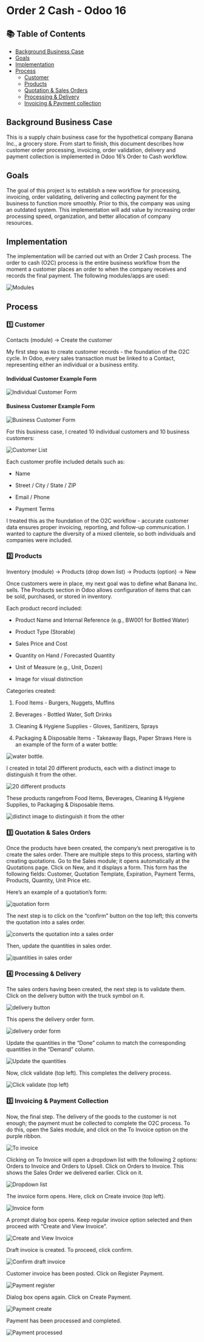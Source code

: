 # Order 2 Cash - Odoo 16

<!-- It's common to insert a short (1-2 sentence) summary of the project here -->

## 📚 Table of Contents

- [Background Business Case](#background-business-case)
- [Goals](#goals)
- [Implementation](#implementation)
- [Process](#process)
  - [Customer](#1️⃣-customer)
  - [Products](#2️⃣-products)
  - [Quotation & Sales Orders](#3️⃣-quotation--sales-orders)
  - [Processing & Delivery](#4️⃣-processing--delivery)
  - [Invoicing & Payment collection](#5️⃣-invoicing-&-payment-collection)

## Background Business Case

This is a supply chain business case for the hypothetical company Banana Inc., a grocery store. From start to finish, this document describes how customer order processing, invoicing, order validation, delivery and payment collection is implemented in Odoo 16’s Order to Cash workflow.

## Goals

The goal of this project is to establish a new workflow for processing, invoicing, order validating, delivering and collecting payment for the business to function more smoothly. Prior to this, the company was using an outdated system. This implementation will add value by increasing order processing speed, organization, and better allocation of company resources.

## Implementation

The implementation will be carried out with an Order 2 Cash process. The order to cash (O2C) process is the entire business workflow from the moment a customer places an order to when the company receives and records the final payment. The following modules/apps are used:

![Modules](./Screenshots/Modules.png "Modules")

## Process

### 1️⃣ Customer

Contacts (module) → Create the customer

My first step was to create customer records - the foundation of the O2C cycle. In Odoo, every sales transaction must be linked to a Contact, representing either an individual or a business entity.

#### Individual Customer Example Form

![Individual Customer Form](./Screenshots/Individual_customer.png "Individual Customer Form")

#### Business Customer Example Form

![Business Customer Form](./Screenshots/Business_customer.png "Business Customer Form")

For this business case, I created 10 individual customers and 10 business customers:

![Customer List](./Screenshots/Customer_list.png "Customer List")

Each customer profile included details such as:

- Name

- Street / City / State / ZIP

- Email / Phone

- Payment Terms

I treated this as the foundation of the O2C workflow - accurate customer data ensures proper invoicing, reporting, and follow-up communication. I wanted to capture the diversity of a mixed clientele, so both individuals and companies were included.

### 2️⃣ Products

Inventory (module) → Products (drop down list) → Products (option) → New

Once customers were in place, my next goal was to define what Banana Inc. sells. The Products section in Odoo allows configuration of items that can be sold, purchased, or stored in inventory.

Each product record included:

- Product Name and Internal Reference (e.g., BW001 for Bottled Water)

- Product Type (Storable)

- Sales Price and Cost

- Quantity on Hand / Forecasted Quantity

- Unit of Measure (e.g., Unit, Dozen)

- Image for visual distinction

Categories created:

1. Food Items - Burgers, Nuggets, Muffins

2. Beverages - Bottled Water, Soft Drinks

3. Cleaning & Hygiene Supplies - Gloves, Sanitizers, Sprays

4. Packaging & Disposable Items - Takeaway Bags, Paper Straws
Here is an example of the form of a water bottle:

![water bottle](./Screenshots/Bottled_Water.png "Bottled Water").

I created in total 20 different products, each with a distinct image to distinguish it from the other. 

![20 different products](./Screenshots/Products_list.png "Products List")

These products rangefrom Food Items, Beverages, Cleaning & Hygiene Supplies, to Packaging & Disposable Items.

![distinct image to distinguish it from the other](./Screenshots/Products_list_images.png "Products List Images")

### 3️⃣ Quotation & Sales Orders

Once the products have been created, the company’s next prerogative is to create the sales order. There are multiple steps to this process, starting with creating quotations. Go to the Sales module; it opens automatically at the Quotations page. Click on New, and it displays a form. This form has the following fields: Customer, Quotation Template, Expiration, Payment Terms, Products, Quantity, Unit Price etc.

Here’s an example of a quotation’s form:

![quotation form](./Screenshots/Quotation_form.png "Quotation Form")

The next step is to click on the “confirm” button on the top left; this converts the quotation into a sales order.

![converts the quotation into a sales order](./Screenshots/Sales_order_form.png)

Then, update the quantities in sales order.

![quantities in sales order](./Screenshots/SO_form_quantity_updated.png)

### 4️⃣ Processing & Delivery

The sales orders having been created, the next step is to validate them. Click on the delivery button with the truck symbol on it.

![delivery button](./Screenshots/Delivery_symbol.png)

This opens the delivery order form.

![delivery order form](./Screenshots/Delivery_order_form.png)

Update the quantities in the “Done” column to match the corresponding quantities in the “Demand” column.

![Update the quantities](./Screenshots/Delivery_quantity.png)

Now, click validate (top left). This completes the delivery process.

![Click validate (top left)](./Screenshots/Delivery_validate.png)

### 5️⃣ Invoicing & Payment Collection

Now, the final step. The delivery of the goods to the customer is not enough; the payment must be collected to complete the O2C process. 
To do this, open the Sales module, and click on the To Invoice option on the purple ribbon.

![To invoice](./Screenshots/To_invoice.png)

Clicking on To Invoice will open a dropdown list with the following 2 options: Orders to Invoice and Orders to Upsell. Click on Orders to Invoice. This shows the Sales Order we delivered earlier. Click on it.

![Dropdown list](./Screenshots/Dropdown_list_invoice.png)

The invoice form opens. Here, click on Create invoice (top left).

![Invoice form](./Screenshots/Invoice_form.png)

A prompt dialog box opens. Keep regular invoice option selected and then proceed with “Create and View Invoice”.

![Create and View Invoice](./Screenshots/Create_invoice_dialog_box.png)

Draft invoice is created. To proceed, click confirm.

![Confirm draft invoice](./Screenshots/Confirm_draft_invoice.png)

Customer invoice has been posted. Click on Register Payment.

![Payment register](./Screenshots/Register_payment_for_posted_invoice.png)

Dialog box opens again. Click on Create Payment.

![Payment create](./Screenshots/Create_payment.png)

Payment has been processed and completed.

![Payment processed](./Screenshots/Customer_invoice_paid.png)
